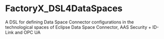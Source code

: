 # FactoryX_DSL4DataSpaces
A DSL for defining Data Space Connector configurations in the technological spaces of Eclipse Data Space Connector, AAS Security + ID-Link and OPC UA
